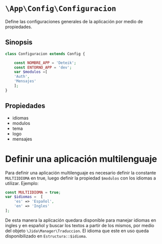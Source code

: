 # `\App\Config\Configuracion`

Define las configuraciones generales de la aplicación por medio de propiedades.
## Sinopsis 
```php
class Configuracion extends Config {

    const NOMBRE_APP = 'Deteik';
    const ENTORNO_APP = 'dev';
    var $modulos =[
    'Auth',
    'Mensajes'
    ];
}
```

## Propiedades

- idiomas
- modulos
- tema
- logo
- mensajes


# Definir una aplicación multilenguaje

Para definir una aplicación multilenguaje es necesario definir la constante 
`MULTIIDIOMA` en true, luego definir la propiedad `$modulos` con los idiomas
a utilizar. Ejemplo:
```php
const MULTIIDIOMA = true;
var $idiomas =  [
    'es' => 'Español',
    'en' => 'Ingles'
];

```

De esta manera la aplicación quedara disponible para manejar idiomas en ingles
y en español y buscar los textos a partir de los mismos, por medio del objeto
`\Jida\Manager\Traduccion`. El idioma que este en uso queda disponibilizado
en  `Estructura::$idioma`.